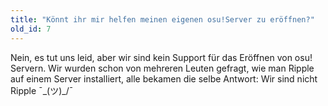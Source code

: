 ```yaml
---
title: "Könnt ihr mir helfen meinen eigenen osu!Server zu eröffnen?"
old_id: 7
---
```

Nein, es tut uns leid, aber wir sind kein Support für das Eröffnen von osu! Servern. Wir wurden schon von mehreren Leuten gefragt, wie man Ripple auf einem Server installiert, alle bekamen die selbe Antwort: Wir sind nicht Ripple ¯\_(ツ)_/¯